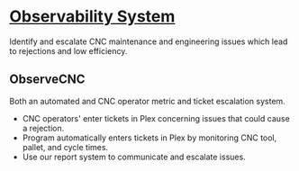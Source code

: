 # **[Observability System](https://www.ibm.com/blog/kubernetes-observability/)**

Identify and escalate CNC maintenance and engineering issues which lead to rejections and low efficiency.

## ObserveCNC

Both an automated and CNC operator metric and ticket escalation system.

- CNC operators' enter tickets in Plex concerning issues that could cause a rejection.
- Program automatically enters tickets in Plex by monitoring CNC tool, pallet, and cycle times.
- Use our report system to communicate and escalate issues.